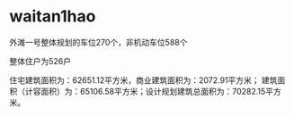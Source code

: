 # waitan1hao

外滩一号整体规划的车位270个，非机动车位588个

整体住户为526户

住宅建筑面积为：62651.12平方米，商业建筑面积为：2072.91平方米；
建筑面积（计容面积）为：65106.58平方米；设计规划建筑总面积为：70282.15平方米。
